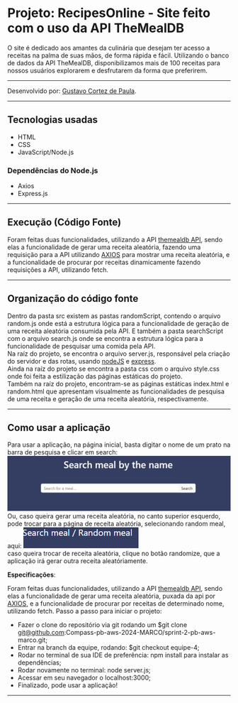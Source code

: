 # Projeto: RecipesOnline - Site feito com o uso da API TheMealDB

O site é dedicado aos amantes da culinária que desejam ter acesso a receitas na palma de suas mãos, de forma rápida e fácil. Utilizando o banco de dados da API TheMealDB, disponibilizamos mais de 100 receitas para nossos usuários explorarem e desfrutarem da forma que preferirem.

***
Desenvolvido por: [Gustavo Cortez de Paula](https://github.com/gustavo-cortez).

***

## Tecnologias usadas
- HTML
- CSS
- JavaScript/Node.js
### Dependências do Node.js
- Axios
- Express.js

***

## Execução (Código Fonte)

Foram feitas duas funcionalidades, utilizando a API [themealdb API](https://themealdb.com/api.php), sendo elas a funcionalidade de gerar uma receita aleatória, fazendo uma requisição para a API utilizando [AXIOS](https://www.npmjs.com/package/axios) para mostrar uma receita aleatória, e a funcionalidade de procurar por receitas dinamicamente fazendo requisições a API, utilizando fetch.


***

## Organização do código fonte

Dentro da pasta src existem as pastas randomScript, contendo o arquivo random.js onde está a estrutura lógica para a funcionalidade de geração de uma receita aleatória consumida pela API. E também a pasta searchScript com o arquivo search.js onde se encontra a estrutura lógica para a funcionalidade de pesquisar uma comida pela API.<br>
Na raíz do projeto, se encontra o arquivo server.js, responsável pela criação do servidor e das rotas, usando [nodeJS](https://nodejs.org/en) e [express](https://expressjs.com/pt-br/).<br>
Ainda na raíz do projeto se encontra a pasta css com o arquivo style.css onde foi feita a estilização das páginas estáticas do projeto.<br>
Também na raíz do projeto, encontram-se as páginas estáticas index.html e random.html que apresentam visualmente as funcionalidades de pesquisa de uma receita e geração de uma receita aleatória, respectivamente.

***

## Como usar a aplicação

Para usar a aplicação, na página inicial, basta digitar o nome de um prato na barra  de pesquisa e clicar em search:![barra de pesquisa](image/image-1.png)
Ou, caso queira gerar uma receita aleatória, no canto superior esquerdo, pode trocar para a página de receita aleatória, selecionando random meal, aqui: ![alt text](image/image.png)<br>
caso queira trocar de receita aleatória, clique no botão randomize, que a aplicação irá gerar outra receita aleatóriamente.

**Especificações**:


Foram feitas duas funcionalidades, utilizando a API [themealdb API](https://themealdb.com/api.php), sendo elas a funcionalidade de gerar uma receita aleatória, puxada da api por [AXIOS](https://www.npmjs.com/package/axios), e a funcionalidade de procurar por receitas de determinado nome, utilizando fetch.
Passo a passo para iniciar o projeto:

- Fazer o clone do repositório via git rodando um $git clone git@github.com:Compass-pb-aws-2024-MARCO/sprint-2-pb-aws-marco.git;
- Entrar na branch da equipe, rodando: $git checkout equipe-4;
- Rodar no terminal de sua IDE de preferência: npm install para instalar as dependências;
- Rodar novamente no terminal: node server.js;
- Acessar em seu navegador o localhost:3000;
- Finalizado, pode usar a aplicação!

***







